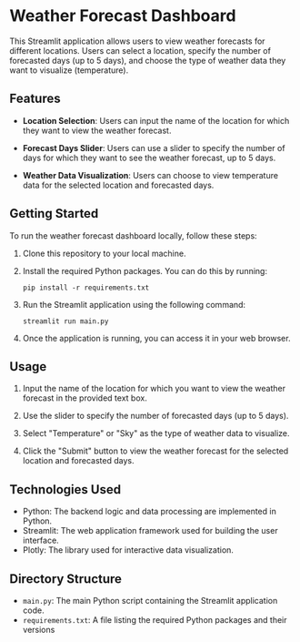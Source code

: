 # Weather Forecast Dashboard

This Streamlit application allows users to view weather forecasts for different locations. Users can select a location, specify the number of forecasted days (up to 5 days), and choose the type of weather data they want to visualize (temperature).

## Features

- **Location Selection**: Users can input the name of the location for which they want to view the weather forecast.

- **Forecast Days Slider**: Users can use a slider to specify the number of days for which they want to see the weather forecast, up to 5 days.

- **Weather Data Visualization**: Users can choose to view temperature data for the selected location and forecasted days.

## Getting Started

To run the weather forecast dashboard locally, follow these steps:

1. Clone this repository to your local machine.

2. Install the required Python packages. You can do this by running:
   ```
   pip install -r requirements.txt
   ```

3. Run the Streamlit application using the following command:
   ```
   streamlit run main.py
   ```

4. Once the application is running, you can access it in your web browser.

## Usage

1. Input the name of the location for which you want to view the weather forecast in the provided text box.

2. Use the slider to specify the number of forecasted days (up to 5 days).

3. Select "Temperature" or "Sky" as the type of weather data to visualize.

4. Click the "Submit" button to view the weather forecast for the selected location and forecasted days.

## Technologies Used

- Python: The backend logic and data processing are implemented in Python.
- Streamlit: The web application framework used for building the user interface.
- Plotly: The library used for interactive data visualization.

## Directory Structure

- `main.py`: The main Python script containing the Streamlit application code.
- `requirements.txt`: A file listing the required Python packages and their versions
